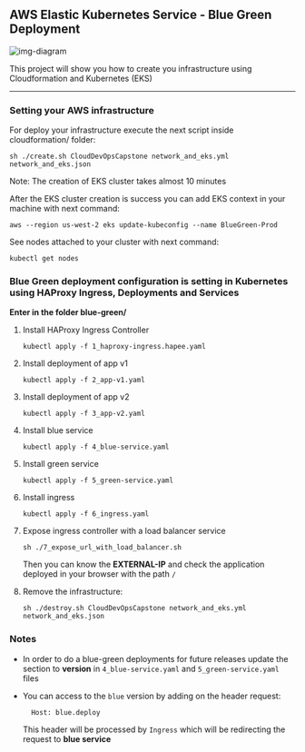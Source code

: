 ## AWS Elastic Kubernetes Service - Blue Green Deployment

![img-diagram](diagram/diagram_capston_nanodegree.jpeg) 

This project will show you how to create you infrastructure using Cloudformation and Kubernetes (EKS)

---
### Setting your AWS infrastructure

For deploy your infrastructure execute the next script inside cloudformation/ folder:

    sh ./create.sh CloudDevOpsCapstone network_and_eks.yml network_and_eks.json
    
Note: The creation of EKS cluster takes almost 10 minutes

After the EKS cluster creation is success you can add EKS context in your machine with next command:

    aws --region us-west-2 eks update-kubeconfig --name BlueGreen-Prod

See nodes attached to your cluster with next command:

    kubectl get nodes

### Blue Green deployment configuration is setting in Kubernetes using HAProxy Ingress, Deployments and Services

**Enter in the folder blue-green/**

1) Install HAProxy Ingress Controller
    
    `kubectl apply -f 1_haproxy-ingress.hapee.yaml`
    
2) Install deployment of app v1
    
    `kubectl apply -f 2_app-v1.yaml`
    
3) Install deployment of app v2

    `kubectl apply -f 3_app-v2.yaml`

4) Install blue service

    `kubectl apply -f 4_blue-service.yaml`

5) Install green service

    `kubectl apply -f 5_green-service.yaml`

6) Install ingress

    `kubectl apply -f 6_ingress.yaml`

7) Expose ingress controller with a load balancer service

    `sh ./7_expose_url_with_load_balancer.sh`

   Then you can know the **EXTERNAL-IP** and check the application deployed in your browser with the path `/`

8) Remove the infrastructure:

    `sh ./destroy.sh CloudDevOpsCapstone network_and_eks.yml network_and_eks.json`

### Notes

* In order to do a blue-green deployments for future releases update the section to **version** in `4_blue-service.yaml` and `5_green-service.yaml` files

* You can access to the `blue` version by adding on the header request:

        Host: blue.deploy

    This header will be processed by `Ingress` which will be redirecting the request to **blue service**